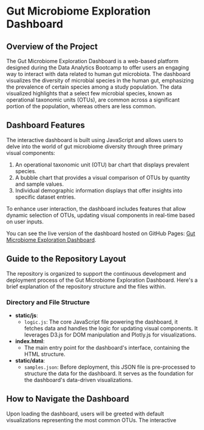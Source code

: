# Gut Microbiome Exploration Dashboard

## Overview of the Project

The Gut Microbiome Exploration Dashboard is a web-based platform designed during the Data Analytics Bootcamp to offer users an engaging way to interact with data related to human gut microbiota. The dashboard visualizes the diversity of microbial species in the human gut, emphasizing the prevalence of certain species among a study population. The data visualized highlights that a select few microbial species, known as operational taxonomic units (OTUs), are common across a significant portion of the population, whereas others are less common.

## Dashboard Features

The interactive dashboard is built using JavaScript and allows users to delve into the world of gut microbiome diversity through three primary visual components:

1. An operational taxonomic unit (OTU) bar chart that displays prevalent species.
2. A bubble chart that provides a visual comparison of OTUs by quantity and sample values.
3. Individual demographic information displays that offer insights into specific dataset entries.

To enhance user interaction, the dashboard includes features that allow dynamic selection of OTUs, updating visual components in real-time based on user inputs.

You can see the live version of the dashboard hosted on GitHub Pages: [Gut Microbiome Exploration Dashboard](https://mattlantin.github.io/belly-button-challenge/).

## Guide to the Repository Layout

The repository is organized to support the continuous development and deployment process of the Gut Microbiome Exploration Dashboard. Here's a brief explanation of the repository structure and the files within.

### Directory and File Structure

- **static/js**:
  - `logic.js`: The core JavaScript file powering the dashboard, it fetches data and handles the logic for updating visual components. It leverages D3.js for DOM manipulation and Plotly.js for visualizations.
- **index.html**:
  - The main entry point for the dashboard's interface, containing the HTML structure.
- **static/data**:
  - `samples.json`: Before deployment, this JSON file is pre-processed to structure the data for the dashboard. It serves as the foundation for the dashboard's data-driven visualizations.

## How to Navigate the Dashboard

Upon loading the dashboard, users will be greeted with default visualizations representing the most common OTUs. The interactive

